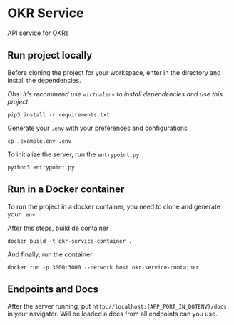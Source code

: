 # OKR Service

API service for OKRs

## Run project locally

Before cloning the project for your workspace, enter in the directory and install the dependencies.

*Obs: It's recommend use `virtualenv` to install dependencies and use this project.*
```SHELL
pip3 install -r requirements.txt
```

Generate your `.env` with your preferences and configurations
```SHELL
cp .example.env .env
```

To initialize the server, run the `entrypoint.py`
```SHELL
python3 entrypoint.py
```

## Run in a Docker container

To run the project in a docker container, you need to clone and generate your `.env`.

After this steps, build de container
```SHELL
docker build -t okr-service-container .
```

And finally, run the container
```SHELL
docker run -p 3000:3000 --network host okr-service-container
```

## Endpoints and Docs

After the server running, put `http://localhost:{APP_PORT_IN_DOTENV}/docs` in your navigator.
Will be loaded a docs from all endpoints can you use.